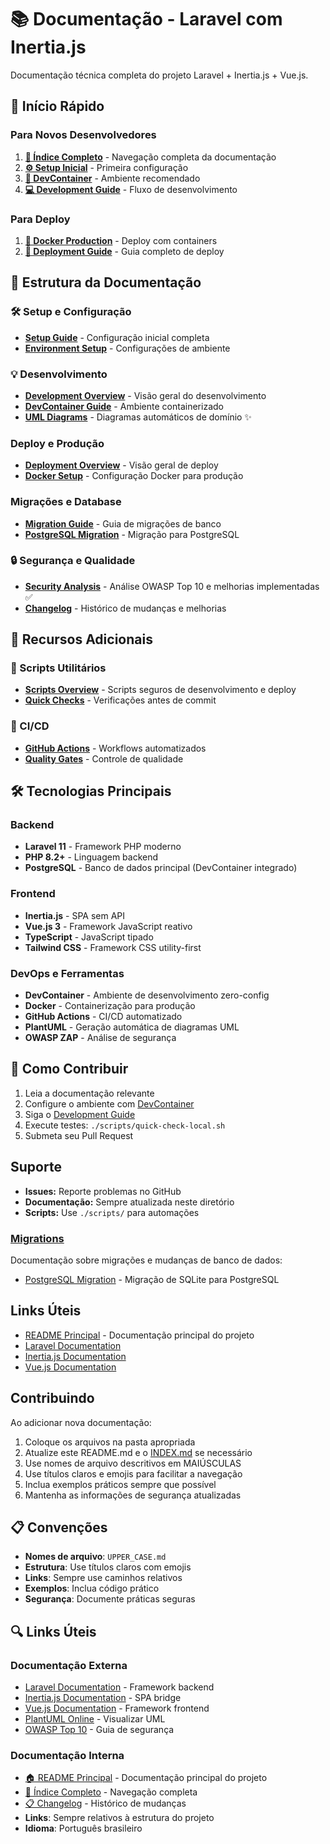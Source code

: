 # 📚 Documentação - Laravel com Inertia.js

Documentação técnica completa do projeto Laravel + Inertia.js + Vue.js.

## 🚀 Início Rápido

### Para Novos Desenvolvedores

1. **[📖 Índice Completo](./INDEX.md)** - Navegação completa da documentação
2. **[⚙️ Setup Inicial](./setup/README.md)** - Primeira configuração
3. **[🐳 DevContainer](./development/DEVCONTAINER.md)** - Ambiente recomendado
4. **[💻 Development Guide](./development/README.md)** - Fluxo de desenvolvimento

### Para Deploy

1. **[🐋 Docker Production](./deployment/DOCKER.md)** - Deploy com containers
2. **[🚢 Deployment Guide](./deployment/README.md)** - Guia completo de deploy

## 📂 Estrutura da Documentação

### 🛠️ Setup e Configuração

-   **[Setup Guide](./setup/README.md)** - Configuração inicial completa
-   **[Environment Setup](./setup/)** - Configurações de ambiente

### 💡 Desenvolvimento

-   **[Development Overview](./development/README.md)** - Visão geral do desenvolvimento
-   **[DevContainer Guide](./development/DEVCONTAINER.md)** - Ambiente containerizado
-   **[UML Diagrams](./development/UML_DIAGRAMS.md)** - Diagramas automáticos de domínio ✨

### Deploy e Produção

-   **[Deployment Overview](./deployment/README.md)** - Visão geral de deploy
-   **[Docker Setup](./deployment/DOCKER.md)** - Configuração Docker para produção

### Migrações e Database

-   **[Migration Guide](./migrations/README.md)** - Guia de migrações de banco
-   **[PostgreSQL Migration](./migrations/POSTGRESQL_MIGRATION.md)** - Migração para PostgreSQL

### 🔒 Segurança e Qualidade

-   **[Security Analysis](./SECURITY_ANALYSIS.md)** - Análise OWASP Top 10 e melhorias implementadas ✅
-   **[Changelog](./CHANGELOG.md)** - Histórico de mudanças e melhorias

## 🔗 Recursos Adicionais

### 🔧 Scripts Utilitários

-   **[Scripts Overview](../scripts/README.md)** - Scripts seguros de desenvolvimento e deploy
-   **[Quick Checks](../scripts/quick-check-local.sh)** - Verificações antes de commit

### 🤖 CI/CD

-   **[GitHub Actions](../.github/workflows/)** - Workflows automatizados
-   **[Quality Gates](../.github/workflows/README.md)** - Controle de qualidade

## 🛠️ Tecnologias Principais

### Backend

-   **Laravel 11** - Framework PHP moderno
-   **PHP 8.2+** - Linguagem backend
-   **PostgreSQL** - Banco de dados principal (DevContainer integrado)

### Frontend

-   **Inertia.js** - SPA sem API
-   **Vue.js 3** - Framework JavaScript reativo
-   **TypeScript** - JavaScript tipado
-   **Tailwind CSS** - Framework CSS utility-first

### DevOps e Ferramentas

-   **DevContainer** - Ambiente de desenvolvimento zero-config
-   **Docker** - Containerização para produção
-   **GitHub Actions** - CI/CD automatizado
-   **PlantUML** - Geração automática de diagramas UML
-   **OWASP ZAP** - Análise de segurança

## 🤝 Como Contribuir

1. Leia a documentação relevante
2. Configure o ambiente com [DevContainer](./development/DEVCONTAINER.md)
3. Siga o [Development Guide](./development/README.md)
4. Execute testes: `./scripts/quick-check-local.sh`
5. Submeta seu Pull Request

## Suporte

-   **Issues:** Reporte problemas no GitHub
-   **Documentação:** Sempre atualizada neste diretório
-   **Scripts:** Use `./scripts/` para automações

### [Migrations](./migrations/)

Documentação sobre migrações e mudanças de banco de dados:

-   [PostgreSQL Migration](./migrations/POSTGRESQL_MIGRATION.md) - Migração de SQLite para PostgreSQL

## Links Úteis

-   [README Principal](../README.md) - Documentação principal do projeto
-   [Laravel Documentation](https://laravel.com/docs)
-   [Inertia.js Documentation](https://inertiajs.com/)
-   [Vue.js Documentation](https://vuejs.org/)

## Contribuindo

Ao adicionar nova documentação:

1. Coloque os arquivos na pasta apropriada
2. Atualize este README.md e o [INDEX.md](./INDEX.md) se necessário
3. Use nomes de arquivo descritivos em MAIÚSCULAS
4. Use títulos claros e emojis para facilitar a navegação
5. Inclua exemplos práticos sempre que possível
6. Mantenha as informações de segurança atualizadas

## 📋 Convenções

-   **Nomes de arquivo**: `UPPER_CASE.md`
-   **Estrutura**: Use títulos claros com emojis
-   **Links**: Sempre use caminhos relativos
-   **Exemplos**: Inclua código prático
-   **Segurança**: Documente práticas seguras

## 🔍 Links Úteis

### Documentação Externa

-   [Laravel Documentation](https://laravel.com/docs) - Framework backend
-   [Inertia.js Documentation](https://inertiajs.com/) - SPA bridge
-   [Vue.js Documentation](https://vuejs.org/) - Framework frontend
-   [PlantUML Online](http://www.plantuml.com/plantuml/uml/) - Visualizar UML
-   [OWASP Top 10](https://owasp.org/Top10/) - Guia de segurança

### Documentação Interna

-   [🏠 README Principal](../README.md) - Documentação principal do projeto
-   [📖 Índice Completo](./INDEX.md) - Navegação completa
-   [📋 Changelog](./CHANGELOG.md) - Histórico de mudanças
-   **Links**: Sempre relativos à estrutura do projeto
-   **Idioma**: Português brasileiro
